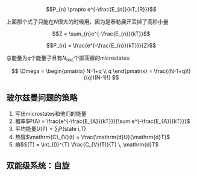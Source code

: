 $$P_{n} \propto e^{-\frac{E_{n}}{kT_{R}}}$$

上面那个式子只能在$N$很大的时候用，因为是泰勒展开丢掉了高阶小量

$$Z = \sum_{n}e^{-\frac{E_{n}}{kT}}$$

$$P_{n} = \frac{e^{-\frac{E_{n}}{kT}}}{Z}$$

总能量为$q$个能量子且有$N_{osc}$个振荡器的microstates:

$$
\Omega = \begin{pmatrix}
N-1+q \\ q
\end{pmatrix} =
\frac{(N-1+q)!}{(q!)(N-1)!}
$$

## 玻尔兹曼问题的策略

1. 写出microstates和他们的能量
2. 概率$P(A) = \frac{e^{-\frac{E_{A}}{kT}}}{\sum e^{-\frac{E_{A}}{kT}}}$
3. 平均能量$U(T) = \sum_{i} \mathrm{P}(\text{state i,T})$
4. 热容$\mathrm{C}_{V}(t) = \frac{\mathrm{d}U}{\mathrm{d}T}$
5. 熵$S(T) = \int_{0}^{T} \frac{C_{V}(T)}{T} \, \mathrm{d}T$

## 双能级系统：自旋



